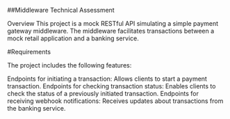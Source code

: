 ##Middleware Technical Assessment

Overview
This project is a mock RESTful API simulating a simple payment gateway middleware. The middleware facilitates transactions between a mock retail application and a banking service.

#Requirements

The project includes the following features:

Endpoints for initiating a transaction: Allows clients to start a payment transaction.
Endpoints for checking transaction status: Enables clients to check the status of a previously initiated transaction.
Endpoints for receiving webhook notifications: Receives updates about transactions from the banking service.
